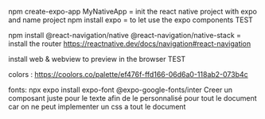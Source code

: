 npm create-expo-app MyNativeApp = init the react native project with expo and name project
npm install expo = to let use the expo components TEST

npm install @react-navigation/native @react-navigation/native-stack = install the router
https://reactnative.dev/docs/navigation#react-navigation

install web & webview to preview in the browser TEST

colors :
https://coolors.co/palette/ef476f-ffd166-06d6a0-118ab2-073b4c

fonts:
npx expo install expo-font @expo-google-fonts/inter
Creer un composant juste pour le texte afin de le personnalisé pour tout le document
car on ne peut implementer un css a tout le document
